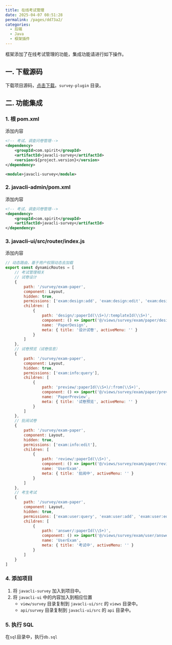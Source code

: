```yaml
---
title: 在线考试管理
date: 2025-04-07 08:51:28
permalink: /pages/dd73a2/
categories:
  - 后端
  - Java
  - 框架插件
---
```


框架添加了在线考试管理的功能，集成功能请进行如下操作。

## 一. 下载源码

下载项目源码，[点击下载](https://github.com/dante7qx/ruoyi-world/tree/func-integration)。`survey-plugin` 目录。

## 二. 功能集成

### 1. 根 pom.xml

添加内容

```xml
<!-- 考试、调查问卷管理-->
<dependency>
    <groupId>com.spirit</groupId>
    <artifactId>javacli-survey</artifactId>
    <version>${project.version}</version>
</dependency>

<module>javacli-survey</module>
```

### 2. javacli-admin/pom.xml

添加内容

```xml
<!-- 考试、调查问卷管理-->
<dependency>
    <groupId>com.spirit</groupId>
    <artifactId>javacli-survey</artifactId>
</dependency>
```

### 3. javacli-ui/src/router/index.js

添加内容

```js
// 动态路由，基于用户权限动态去加载
export const dynamicRoutes = [
    // 考试管理相关
    // 试卷设计
    {
        path: '/survey/exam-paper',
        component: Layout,
        hidden: true,
        permissions: ['exam:design:add', 'exam:design:edit', 'exam:design:remove'],
        children: [
            {
                path: 'design/:paperId(\\S+)/:templateId(\\S+)',
                component: () => import('@/views/survey/exam/paper/design'),
                name: 'PaperDesign',
                meta: { title: '设计试卷', activeMenu: '' }
            }
        ]
    },
    // 试卷预览（试卷信息）
    {
        path: '/survey/exam-paper',
        component: Layout,
        hidden: true,
        permissions: ['exam:info:query'],
        children: [
            {
                path: 'preview/:paperId(\\S+)/:from(\\S+)',
                component: () => import('@/views/survey/exam/paper/preview'),
                name: 'PaperPreview',
                meta: { title: '试卷预览', activeMenu: '' }
            }
        ]
    },
    // 批阅试卷
    {
        path: '/survey/exam-paper',
        component: Layout,
        hidden: true,
        permissions: ['exam:info:edit'],
        children: [
            {
                path: 'review/:paperId(\\S+)',
                component: () => import('@/views/survey/exam/paper/review'),
                name: 'UserExam',
                meta: { title: '批阅中', activeMenu: '' }
            }
        ]
    },
    // 考生考试
    {
        path: '/survey/exam-paper',
        component: Layout,
        hidden: true,
        permissions: ['exam:user:query', 'exam:user:add', 'exam:user:edit'],
        children: [
            {
                path: 'answer/:paperId(\\S+)',
                component: () => import('@/views/survey/exam/user/answer'),
                name: 'UserExam',
                meta: { title: '考试中', activeMenu: '' }
            }
        ]
    }
]
```

### 4. 添加项目

1. 将 `javacli-survey` 加入到项目中。
2. 将 `javacli-ui` 中的内容加入到相应位置 
   - `view/survey` 目录复制到 `javacli-ui/src` 的 `views` 目录中。
   - `api/survey` 目录复制到 `javacli-ui/src` 的 `api` 目录中。


### 5. 执行 SQL

在`sql`目录中，执行`db.sql`



